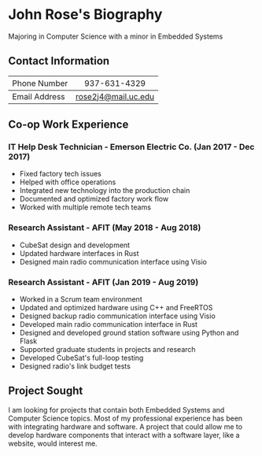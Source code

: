 # John Rose's Biography 
Majoring in Computer Science with a minor in Embedded Systems        

## Contact Information

 <span style="font-weight:normal">Phone Number</span>| <span style="font-weight:normal">937-631-4329</span>
------------ | -------------
Email Address | rose2j4@mail.uc.edu

## Co-op Work Experience

### IT Help Desk Technician - Emerson Electric Co. (Jan 2017 - Dec 2017)

* Fixed factory tech issues
* Helped with office operations
* Integrated new technology into the production chain
* Documented and optimized factory work flow
* Worked with multiple remote tech teams

### Research Assistant - AFIT (May 2018 - Aug 2018)

* CubeSat design and development
* Updated hardware interfaces in Rust
* Designed main radio communication interface using Visio

### Research Assistant - AFIT (Jan 2019 - Aug 2019)

* Worked in a Scrum team environment
* Updated and optimized hardware using C++ and FreeRTOS
* Designed backup radio communication interface using Visio
* Developed main radio communication interface in Rust
* Designed and developed ground station software using Python and Flask
* Supported graduate students in projects and research
* Developed CubeSat's full-loop testing
* Designed radio's link budget tests

## Project Sought

I am looking for projects that contain both Embedded Systems and Computer Science topics. Most of my professional experience has been with integrating hardware and software. A project that could allow me to develop hardware components that interact with a software layer, like a website, would interest me.
